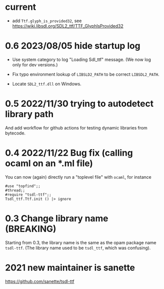# current

* add `Ttf.glyph_is_provided32`, see https://wiki.libsdl.org/SDL2_ttf/TTF_GlyphIsProvided32

# 0.6 2023/08/05 hide startup log

* Use system category to log "Loading Sdl_ttf" message. (We now
  log only for dev versions.)

* Fix typo environment lookup of `LIBSLD2_PATH` to be correct
  `LIBSDL2_PATH`.
* Locate `SDL2_ttf.dll` on Windows.

# 0.5 2022/11/30 trying to autodetect library path

And add workflow for github actions for testing dynamic libraries from
bytecode.

# 0.4 2022/11/22 Bug fix (calling ocaml on an *.ml file)

You can now (again) directly run a "toplevel file" with `ocaml`, for
instance

```
#use "topfind";;
#thread;;
#require "tsdl-ttf";;
Tsdl_ttf.Ttf.init () |> ignore
```

# 0.3 Change library name (BREAKING)

Starting from 0.3, the library name is the same as the opam package
name `tsdl-ttf`. (The library name used to be `tsdl_ttf`, which was
confusing).

# 2021 new maintainer is sanette
https://github.com/sanette/tsdl-ttf
